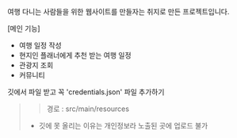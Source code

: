 여행 다니는 사람들을 위한 웹사이트를 만들자는 취지로 만든 프로젝트입니다.

[메인 기능]
- 여행 일정 작성
- 현지인 플래너에게 추천 받는 여행 일정
- 관광지 조회
- 커뮤니티

깃에서 파일 받고 꼭 'credentials.json' 파일 추가하기
   >> 경로 : src/main/resources
>  - 깃에 못 올리는 이유는 개인정보라 노출된 곳에 업로드 불가
